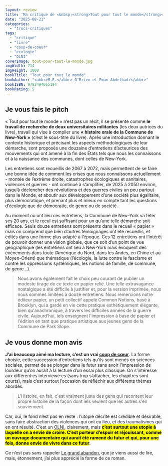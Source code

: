 ```yaml
---
layout: review
title: 'Ma critique de «&nbsp;<strong>Tout pour tout le monde</strong>» de <em><abbr>M.E.</abbr> O’Brien et Eman Abdelhadi</em>'
date: "2025-08-21"
categories: 
  - "trucs-critiques"
tags: 
  - "critique"
  - "livre"
  - "coup-de-coeur"
  - "ecologie"
  - "OLNI"
coverImage: tout-pour-tout-le-monde.jpg
imgWidth: 714
imgHeight: 1000
bookTitle: "Tout pour tout le monde"
bookAuthor: "<abbr>M.E.</abbr> O’Brien et Eman Abdelhadi</abbr>"
bookISBN: 9782494665194                 
bookRating: 5
---
```


<h2>Je vous fais le pitch</h2>

<p>«&nbsp;Tout pour tout le monde&nbsp;» n’est pas un récit, il se présente comme <strong>le travail de recherche de deux universitaires militantes</strong> (les deux autrices du livre), travail qui vise à compiler une <strong>«&nbsp;histoire orale de la Commune de New-York&nbsp;»</strong> (c’est le sous-titre du livre). Après une introduction donnant le contexte historique et précisant les aspects méthodologiques de leur démarche, sont proposés une douzaine d’entretiens d’acteurices des mouvements qui ont amené à la fin des États tels que nous les connaissons et à la naissance des communes, dont celles de New-York.</p>
<p>Les entretiens sont recueillis de 2067 à 2072, mais permettent de se faire une bonne idée de comment les crises que nous connaissons actuellement - montée de l’extrême droite, catastrophes écologiques et sanitaires, violences et guerres - ont continué à s’amplifier, de 2025 à 2050 environ, jusqu’à déclencher des révolutions et des guerres civiles un peu partout dans le Monde, et aboutir aux développement d’une société plus égalitaire, plus démocratique, et prenant plus et mieux en compte tant les questions d’écologie que de démocratie, de genre ou de société.</p>
<p>Au moment où ont lieu ces entretiens, la Commune de New-York va fêter ses 20&nbsp;ans, et le recul est suffisant pour un qu’une telle démarche soit efficace. Seuls douze entretiens sont présents dans le recueil «&nbsp;papier&nbsp;» mais on comprend que bien d’autres témoignages ont été recueillis, et édités dans une forme plus adapté à l’époque. Ces 12&nbsp;entretiens ont l’intérêt de pouvoir donner une vision globale, que ce soit d’un point de vue géographique (les entretiens ont lieu à New-York mais évoquent des évènements dans toute l’Amérique du Nord, dans les Andes, en Chine et au Moyen-Orient) que thématique (l’écologie, la lutte contre le fascisme et contre les oppressions systémiques, les notions de famille, de commune, de genre…).</p>

<blockquote class="citation">
  <p>Nous avons également fait le choix peu courant de publier un modeste tirage de ce texte en papier relié. Une telle extravagance nostalgique a été difficile à justifier et, pour la version imprimée, nous nous sommes limitées à douze entretiens. Nous remercions notre éditeur papier, un petit collectif appelé Common Notions, basé à Brooklyn, qui a gardé en vie cette pratique esthétiquement élégante, bien qu'anachronique, à travers les difficiles années de la guerre civile. Aujourd’hui, iels enseignent l'impression à base de papier et l'édition en tant que pratique artistique aux jeunes gens de la Commune de Park Slope.</p>
</blockquote>

<h2>Je vous donne mon avis</h2>

<p><strong>J’ai beaucoup aimé ma lecture, c’est un vrai <a href="/tag/coup-de-coeur/">coup de cœur</a></strong>. La forme choisie, cette succession d’entretiens tels qu’ils sont menés en sciences sociales, permet de se plonger dans le futur sans avoir l’impression de lourdeur qu’on aurait à la lecture d’un essai plus classique. On s’intéresse aux différent·es interviewé·es (sans trop s’attacher, les chapitres sont courts), mais c’est surtout l’occasion de réfléchir aux différents thèmes abordés.</p>

<blockquote class="citation">
  <p>L'Histoire, en fait, c'est vraiment juste des gens qui racontent leur propre histoire de la façon dont iels veulent que les autres s'en souviennent.</p>
</blockquote>

<p>Car, oui, le fond n’est pas en reste&nbsp;: l’utopie décrite est crédible et désirable, sans faire abstraction des violences qui ont eu lieu, et des traumatismes qui en ont résulté. C’est un <a href="/tag/olni/"><abbr title="Objet Littéraire Non-Identifié">OLNI</abbr></a>, clairement, mais <strong><mark>c’est surtout une utopie à laquelle on a envie de croire. C’est porteur d’espoir et réjouissant, comme un ouvrage documentaire qui aurait été ramené du futur et qui, pour une fois, donne envie de vivre dans ce futur</mark></strong>.</p>

<p>Ce n’est pas sans rappeler <a href="/2025/08/ma-critique-de-le-grand-abandon-de-cory-doctorow/">Le grand abandon</a>, que je viens aussi de lire, mais, étonnement, j’ai plus apprécié la forme de ce roman.</p>
